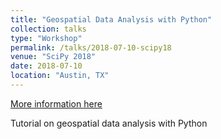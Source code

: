 ```yaml
---
title: "Geospatial Data Analysis with Python"
collection: talks
type: "Workshop"
permalink: /talks/2018-07-10-scipy18
venue: "SciPy 2018"
date: 2018-07-10
location: "Austin, TX"
---
```


[More information here](https://www.youtube.com/watch?v=kJXUUO5M4ok)

Tutorial on geospatial data analysis with Python
